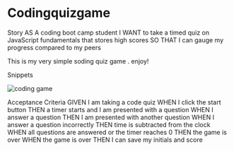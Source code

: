 # Codingquizgame


Story 
AS A coding boot camp student
I WANT to take a timed quiz on JavaScript fundamentals that stores high scores
SO THAT I can gauge my progress compared to my peers
 
 
 This is my very simple soding quiz game . 
 enjoy!
 
 
 Snippets 
 
 








![coding game](https://user-images.githubusercontent.com/109132522/214970107-4219cd2f-56b0-4dd1-ba53-ff0233131761.PNG)






















Acceptance Criteria
GIVEN I am taking a code quiz
WHEN I click the start button
THEN a timer starts and I am presented with a question
WHEN I answer a question
THEN I am presented with another question
WHEN I answer a question incorrectly
THEN time is subtracted from the clock
WHEN all questions are answered or the timer reaches 0
THEN the game is over
WHEN the game is over
THEN I can save my initials and score
